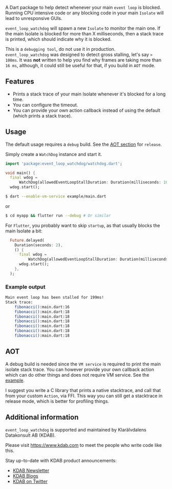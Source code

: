 A Dart package to help detect whenever your main `event loop` is blocked. Running CPU intensive code
or any blocking code in your main `Isolate` will lead to unresponsive GUIs.<br>

`event_loop_watchdog` will spawn a new `Isolate` to monitor the main one. If the main Isolate is blocked for more than X milliseconds, then a stack trace is printed, which should indicate why it is blocked.

This is a `debugging tool`, do not use it in production.<br>
`event_loop_watchdog` was designed to detect gross stalling, let's say `> 100ms`. It was **not** written to help you find why frames are taking more than `16 ms`, although, it could still be useful for that, if you build in `AOT` mode.


## Features

- Prints a stack trace of your main Isolate whenever it's blocked for a long time.
- You can configure the timeout.
- You can provide your own action callback instead of using the default (which prints a stack trace).


## Usage
The default usage requires a `debug` build. See the [AOT section](#aot) for `release`.

Simply create a `WatchDog` instance and start it.

```dart
import 'package:event_loop_watchdog/watchdog.dart';

void main() {
  final wdog =
      WatchDog(allowedEventLoopStallDuration: Duration(milliseconds: 100));
  wdog.start();
```

```bash
$ dart --enable-vm-service example/main.dart
```
or

```bash
$ cd myapp && flutter run --debug # Or similar
```

For `Flutter`, you probably want to skip `startup`, as that usually blocks the main Isolate a bit:

```dart
  Future.delayed(
    Duration(seconds: 2),
    () {
      final wdog =
          WatchDog(allowedEventLoopStallDuration: Duration(milliseconds: 100));
      wdog.start();
    },
  );
```

### Example output
```bash
Main event loop has been stalled for 199ms!
Stack trace:
    fibonacci():main.dart:16
    fibonacci():main.dart:18
    fibonacci():main.dart:18
    fibonacci():main.dart:18
    fibonacci():main.dart:18
    fibonacci():main.dart:18
    fibonacci():main.dart:18
```

## AOT

A debug build is needed since the `VM service` is required to print the main isolate stack trace.
You can however provide your own callback action which can do other things and does not require VM service. See the [example](example/main2.dart).

I suggest you write a C library that prints a native stacktrace, and call that from your custom `Action`, via FFI. This way you
can still get a stacktrace in release mode, which is better for profiling things.


## Additional information

`event_loop_watchdog` is supported and maintained by Klarälvdalens Datakonsult AB (KDAB).

Please visit <https://www.kdab.com> to meet the people who write code like this.

Stay up-to-date with KDAB product announcements:

- [KDAB Newsletter](https://news.kdab.com)
- [KDAB Blogs](https://www.kdab.com/category/blogs)
- [KDAB on Twitter](https://twitter.com/KDABQt)
